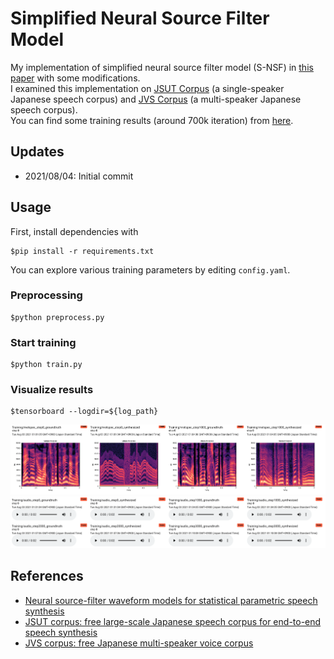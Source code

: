 # Simplified Neural Source Filter Model

My implementation of simplified neural source filter model (S-NSF) in [this paper](https://arxiv.org/abs/1904.12088) with some modifications.  
I examined this implementation on [JSUT Corpus](https://arxiv.org/abs/1711.00354) (a single-speaker Japanese speech corpus) and [JVS Corpus](https://arxiv.org/abs/1908.06248) (a multi-speaker Japanese speech corpus).  
You can find some training results (around 700k iteration) from [here](./results/).


## Updates
- 2021/08/04: Initial commit

## Usage
First, install dependencies with
```
$pip install -r requirements.txt
```

You can explore various training parameters by editing `config.yaml`.

### Preprocessing
```
$python preprocess.py
```

### Start training
```
$python train.py
```

### Visualize results
```
$tensorboard --logdir=${log_path}
```

![](./imgs/screenshot_melspec.png)
![](./imgs/screenshot_audio.png)


## References
- [Neural source-filter waveform models for statistical parametric speech synthesis](https://arxiv.org/abs/1904.12088)
- [JSUT corpus: free large-scale Japanese speech corpus for end-to-end speech synthesis](https://arxiv.org/abs/1711.00354)
- [JVS corpus: free Japanese multi-speaker voice corpus](https://arxiv.org/abs/1908.06248)

